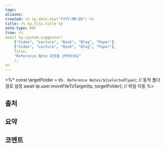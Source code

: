 ```yaml
---
tags:
aliases: 
created: <% tp.date.now("YYYY-MM-DD") %>
title: <% tp.file.title %>
note-type: REF
from: <%
await tp.system.suggester(
	["Video", "Lecture", "Book", "Blog", "Paper"],
	["Video", "Lecture", "Book", "Blog", "Paper"],
	false,
	"Reference Note 유형을 선택하세요"
	);
%>
---
```

<%*
const targetFolder = `05. Reference Notes/${selectedType}`; // 동적 폴더 경로 설정
await tp.user.moveFileToTarget(tp, targetFolder); // 파일 이동
%>

## 출처

## 요약

## 코멘트